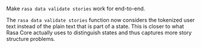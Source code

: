 Make `rasa data validate stories` work for end-to-end.

The `rasa data validate stories` function now considers the tokenized user text instead of the plain text that is part of a state. 
This is closer to what Rasa Core actually uses to distinguish states and thus captures more story structure problems.
